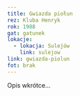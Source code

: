```yaml
---
title: Gwiazda piołun
rez: Kluba Henryk
rok: 1988
gat: gatunek
lokacje:
  - lokacja: Sulejów
    link: sulejow
link: gwiazda-piolun
fot: brak
---
```

Opis wkrótce…